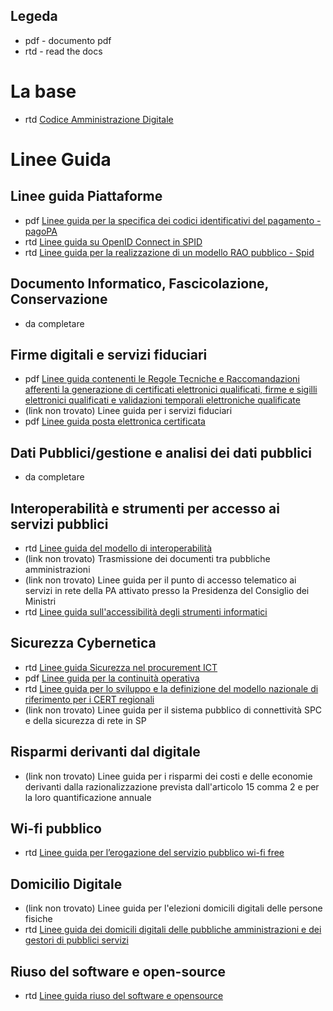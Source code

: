## Legeda
* pdf - documento pdf
* rtd - read the docs

# La base

* rtd [Codice Amministrazione Digitale](https://docs.italia.it/italia/piano-triennale-ict/codice-amministrazione-digitale-docs/it/v2017-12-13/)

# Linee Guida

## Linee guida Piattaforme

* pdf [Linee guida per la specifica dei codici identificativi del pagamento - pagoPA](https://www.agid.gov.it/it/piattaforme/pagopa/linee-guida-documentazione-tecnica)
* rtd [Linee guida su OpenID Connect in SPID](https://docs.italia.it/AgID/documenti-in-consultazione/lg-openidconnect-spid-docs/it/bozza/)
* rtd [Linee guida per la realizzazione di un modello RAO pubblico - Spid ](https://docs.italia.it/AgID/documenti-in-consultazione/lg-modello-rao-docs/it/bozza/LineeGuidaRAO.html)

## Documento Informatico, Fascicolazione, Conservazione

* da completare

## Firme digitali e servizi fiduciari

* pdf [Linee guida contenenti le Regole Tecniche e Raccomandazioni afferenti la generazione di certificati  elettronici qualificati, firme e sigilli elettronici qualificati e validazioni temporali elettroniche qualificate](https://www.agid.gov.it/sites/default/files/repository_files/regole_tecniche_e_raccomandazioni_v1.1_0.pdf)
* (link non trovato) Linee guida per i servizi fiduciari
* pdf [Linee guida posta elettronica certificata](https://www.agid.gov.it/sites/default/files/repository_files/documentazione_trasparenza/linee_guida_vigilanza_gestori_pec_1.0_18-11-2009.pdf)

## Dati Pubblici/gestione e analisi dei dati pubblici

* da completare

## Interoperabilità e strumenti per accesso ai servizi pubblici

* rtd [Linee guida del modello di interoperabilità](https://docs.italia.it/italia/piano-triennale-ict/lg-modellointeroperabilita-docs/it/bozza/)
* (link non trovato) Trasmissione dei documenti tra pubbliche amministrazioni
* (link non trovato) Linee guida per il punto di accesso telematico ai servizi in rete della PA attivato presso la Presidenza del Consiglio dei Ministri
* rtd [Linee guida sull'accessibilità degli strumenti informatici](https://docs.italia.it/AgID/documenti-in-consultazione/lg-accessibilita-docs/it)

## Sicurezza Cybernetica

* rtd [Linee guida Sicurezza nel procurement ICT](https://docs.italia.it/AgID/documenti-in-consultazione/lg-procurement-ict/it/bozza/)
* pdf [Linee guida per la continuità operativa](https://www.agid.gov.it/sites/default/files/repository_files/linee_guida/linee-guida-dr.pdf)
* rtd [Linee guida per lo sviluppo e la definizione del modello nazionale di riferimento per i CERT regionali](https://docs.italia.it/AgID/documenti-in-consultazione/lg-cert-regionali/it/)
* (link non trovato) Linee guida per il sistema pubblico di connettività SPC e della sicurezza di rete in SP

## Risparmi derivanti dal digitale

* (link non trovato) Linee guida per i risparmi dei costi e delle economie derivanti dalla razionalizzazione prevista dall'articolo 15 comma 2 e per la loro quantificazione annuale

## Wi-fi pubblico

* rtd [Linee guida per l’erogazione del servizio pubblico wi-fi free](https://docs.italia.it/AgID/documenti-in-consultazione/lg-pubblicowififree/it/)

## Domicilio Digitale

* (link non trovato) Linee guida per l'elezioni domicili digitali delle persone fisiche
* rtd [Linee guida dei domicili digitali delle pubbliche amministrazioni e dei gestori di pubblici servizi](https://docs.italia.it/italia/developers-italia/lg-acquisizione-e-riuso-software-per-pa-docs/it/stabile/)

## Riuso del software e open-source

* rtd [Linee guida riuso del software e opensource](https://docs.italia.it/italia/developers-italia/lg-acquisizione-e-riuso-software-per-pa-docs/it/stabile/)
